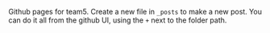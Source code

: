 Github pages for team5. Create a new file in `_posts` to make a new post. You can do it all from the github UI, using the `+` next to the folder path.
